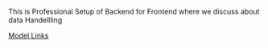 This is Professional Setup of Backend for Frontend where we discuss about data Handellling

[Model Links](https://www.youtube.com/watch?v=9B4CvtzXRpc&list=PLu71SKxNbfoBGh_8p_NS-ZAh6v7HhYqHW)
